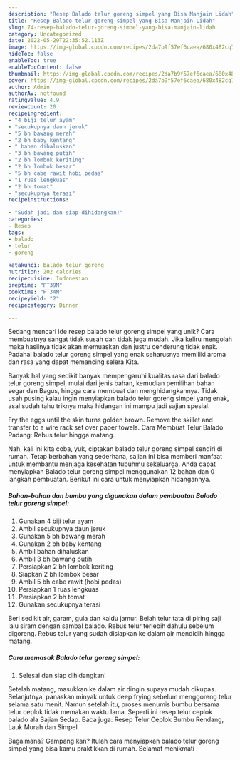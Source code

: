 ```yaml
---
description: "Resep Balado telur goreng simpel yang Bisa Manjain Lidah"
title: "Resep Balado telur goreng simpel yang Bisa Manjain Lidah"
slug: 74-resep-balado-telur-goreng-simpel-yang-bisa-manjain-lidah
category: Uncategorized
date: 2022-05-29T22:35:52.113Z
image: https://img-global.cpcdn.com/recipes/2da7b9f57ef6caea/680x482cq70/balado-telur-goreng-simpel-foto-resep-utama.jpg
hideToc: false
enableToc: true
enableTocContent: false
thumbnail: https://img-global.cpcdn.com/recipes/2da7b9f57ef6caea/680x482cq70/balado-telur-goreng-simpel-foto-resep-utama.jpg
cover: https://img-global.cpcdn.com/recipes/2da7b9f57ef6caea/680x482cq70/balado-telur-goreng-simpel-foto-resep-utama.jpg
author: Admin
authorAv: notfound
ratingvalue: 4.9
reviewcount: 20
recipeingredient:
- "4 biji telur ayam"
- "secukupnya daun jeruk"
- "5 bh bawang merah"
- "2 bh baby kentang"
- " bahan dihaluskan"
- "3 bh bawang putih"
- "2 bh lombok keriting"
- "2 bh lombok besar"
- "5 bh cabe rawit hobi pedas"
- "1 ruas lengkuas"
- "2 bh tomat"
- "secukupnya terasi"
recipeinstructions:

- "Sudah jadi dan siap dihidangkan!"
categories:
- Resep
tags:
- balado
- telur
- goreng

katakunci: balado telur goreng 
nutrition: 202 calories
recipecuisine: Indonesian
preptime: "PT39M"
cooktime: "PT34M"
recipeyield: "2"
recipecategory: Dinner

---
```





Sedang mencari ide resep balado telur goreng simpel yang unik? Cara membuatnya sangat tidak susah dan tidak juga mudah. Jika keliru mengolah maka hasilnya tidak akan memuaskan dan justru cenderung tidak enak. Padahal balado telur goreng simpel yang enak seharusnya memiliki aroma dan rasa yang dapat memancing selera Kita.





Banyak hal yang sedikit banyak mempengaruhi kualitas rasa dari balado telur goreng simpel, mulai dari jenis bahan, kemudian pemilihan bahan segar dan Bagus, hingga cara membuat dan menghidangkannya. Tidak usah pusing kalau ingin menyiapkan balado telur goreng simpel yang enak,      asal sudah tahu triknya maka hidangan ini mampu jadi sajian spesial.














Fry the eggs until the skin turns golden brown. Remove the skillet and transfer to a wire rack set over paper towels. Cara Membuat Telur Balado Padang: Rebus telur hingga matang.






Nah, kali ini kita coba, yuk, ciptakan balado telur goreng simpel sendiri di rumah. Tetap berbahan yang sederhana, sajian ini bisa memberi manfaat untuk membantu menjaga kesehatan tubuhmu sekeluarga. Anda dapat menyiapkan Balado telur goreng simpel menggunakan 12 bahan dan 0 langkah pembuatan. Berikut ini cara untuk menyiapkan hidangannya.

<!--inarticleads1-->

##### Bahan-bahan dan bumbu yang digunakan dalam pembuatan Balado telur goreng simpel:

1. Gunakan 4 biji telur ayam
1. Ambil secukupnya daun jeruk
1. Gunakan 5 bh bawang merah
1. Gunakan 2 bh baby kentang
1. Ambil  bahan dihaluskan
1. Ambil 3 bh bawang putih
1. Persiapkan 2 bh lombok keriting
1. Siapkan 2 bh lombok besar
1. Ambil 5 bh cabe rawit (hobi pedas)
1. Persiapkan 1 ruas lengkuas
1. Persiapkan 2 bh tomat
1. Gunakan secukupnya terasi


Beri sedikit air, garam, gula dan kaldu jamur. Belah telur tata di piring saji lalu siram dengan sambal balado. Rebus telur terlebih dahulu sebelum digoreng. Rebus telur yang sudah disiapkan ke dalam air mendidih hingga matang. 

<!--inarticleads2-->

##### Cara memasak Balado telur goreng simpel:


1. Selesai dan siap dihidangkan!

Setelah matang, masukkan ke dalam air dingin supaya mudah dikupas. Selanjutnya, panaskan minyak untuk deep frying sebelum menggoreng telur selama satu menit. Namun setelah itu, proses menumis bumbu bersama telur ceplok tidak memakan waktu lama. Seperti ini resep telur ceplok balado ala Sajian Sedap. Baca juga: Resep Telur Ceplok Bumbu Rendang, Lauk Murah dan Simpel. 

Bagaimana? Gampang kan? Itulah cara menyiapkan balado telur goreng simpel yang bisa kamu praktikkan di rumah. Selamat menikmati
